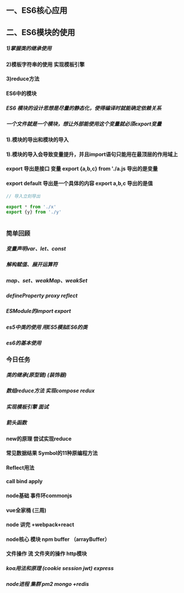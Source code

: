 ## 一、ES6核心应用
## 二、ES6模块的使用
##### 1)掌握类的继承使用
#### 2)模板字符串的使用 实现模板引擎
#### 3)reduce方法

#### ES6中的模块

##### ES6 模块的设计思想是尽量的静态化，使得编译时就能确定依赖关系
##### 一个文件就是一个模块，想让外部能使用这个变量就必须export变量

#### 1).模块的导出和模块的导入

#### 1).模块的导入会导致变量提升，并且import语句只能用在最顶层的作用域上
#### export 导出是接口 变量   export {a,b,c}  from './a.js 导出的是变量
#### export default 导出是一个具体的内容  export a,b,c 导出的是值

```javascript
// 导入立刻导出

export * from './x'
export {y} from './y'



```

### 简单回顾
##### 变量声明var、let、const
##### 解构赋值、展开运算符
##### map、set、weakMap、weakSet
##### defineProperty proxy reflect
##### ESModule的import export
##### es5中类的使用 用ES5模拟ES6的类
#####  es6的基本使用

### 今日任务
##### 类的继承(原型链) (装饰器)
##### 数组reduce方法 实现compose redux
##### 实现模板引擎  面试
##### 箭头函数
#### new的原理  尝试实现reduce



#### 常见数据结果  Symbol的11种原编程方法
#### Reflect用法
#### call bind apply

#### node基础  事件环commonjs

#### vue全家桶 (三周)
#### node 讲完  +webpack+react

#### node核心  模块  npm buffer （arrayBuffer）

#### 文件操作  流  文件夹的操作  http模块

##### koa用法和原理  (cookie session jwt) express

#####  node进程  集群  pm2 mongo +redis


